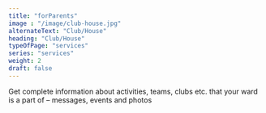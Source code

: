 ```yaml
---
title: "forParents"
image : "/image/club-house.jpg"
alternateText: "Club/House"
heading: "Club/House"
typeOfPage: "services"
series: "services"
weight: 2
draft: false
---
```


<p>Get complete information about activities, teams, clubs etc. that your ward is a part of – messages, events and photos</p>